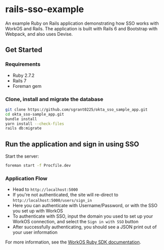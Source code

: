 # rails-sso-example

An example Ruby on Rails application demonstrating how SSO works with WorkOS and Rails.
The application is built with Rails 6 and Bootstrap with Webpack, and also uses Devise.

## Get Started

### Requirements

- Ruby 2.7.2
- Rails 7
- Foreman gem

### Clone, install and migrate the database

```bash
git clone https://github.com/sgrant0225/okta_sso_sample_app.git
cd okta_sso-sample_app.git
bundle install
yarn install --check-files
rails db:migrate
```

## Run the application and sign in using SSO

Start the server:
```bash
foreman start -f Procfile.dev
```

### Application Flow

- Head to `http://localhost:5000`
- If you're not authenticated, the site will re-direct to `http://localhost:5000/users/sign_in`
- Here you can authenticate with Username/Password, or with the SSO you set up with WorkOS
- To authenticate with SSO, input the domain you used to set up your WorkOS connection, and select the `Sign in with SSO` button
- After successfully authenticating, you should see a JSON print out of your user information

For more information, see the [WorkOS Ruby SDK documentation](https://docs.workos.com/sdk/ruby).
